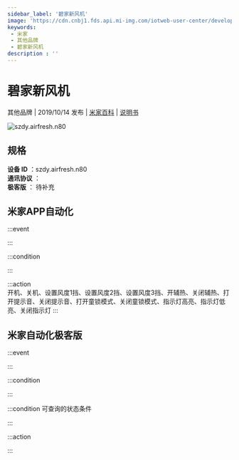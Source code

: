 ```yaml
---
sidebar_label: '碧家新风机'
image: 'https://cdn.cnbj1.fds.api.mi-img.com/iotweb-user-center/developer_1679047653075GejG85xJ.png?GalaxyAccessKeyId=AKVGLQWBOVIRQ3XLEW&Expires=9223372036854775807&Signature=DGL8ItFyo+23Q/2dspAQXs4oOpw='
keywords: 
 - 米家
 - 其他品牌
 - 碧家新风机
description : ''
---
```

# 碧家新风机

其他品牌 | 2019/10/14 发布 | [米家百科](https://home.mi.com/webapp/content/baike/product/index.html?model=szdy.airfresh.n80) | [说明书](https://home.mi.com/views/introduction.html?model=szdy.airfresh.n80&region=cn)

![szdy.airfresh.n80](https://cdn.cnbj1.fds.api.mi-img.com/iotweb-user-center/developer_1679047653075GejG85xJ.png?GalaxyAccessKeyId=AKVGLQWBOVIRQ3XLEW&Expires=9223372036854775807&Signature=DGL8ItFyo+23Q/2dspAQXs4oOpw=)

## 规格  
> 
**设备 ID** ：szdy.airfresh.n80  
**通讯协议** ：  
**极客版**  ： 待补充 


## 米家APP自动化  

:::event  

:::

:::condition  

:::

:::action   
开机、关机、设置风度1挡、设置风度2挡、设置风度3挡、开辅热、关闭辅热、打开提示音、关闭提示音、打开童锁模式、关闭童锁模式、指示灯高亮、指示灯低亮、关闭指示灯
:::

## 米家自动化极客版  

:::event  

:::

:::condition  

:::

:::condition 可查询的状态条件  

:::

:::action  

:::

        
